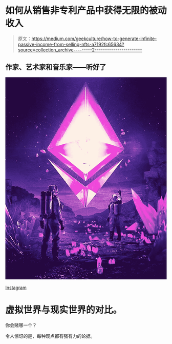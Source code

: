 # 如何从销售非专利产品中获得无限的被动收入

> 原文：<https://medium.com/geekculture/how-to-generate-infinite-passive-income-from-selling-nfts-a7192fc65634?source=collection_archive---------2----------------------->

## 作家、艺术家和音乐家——听好了

![](img/d449398fd073220aa4aaf880d56d34f3.png)

[Instagram](https://www.instagram.com/p/COss7KzACni/)

# 虚拟世界与现实世界的对比。

你会赌哪一个？

令人惊讶的是，每种观点都有强有力的论据。